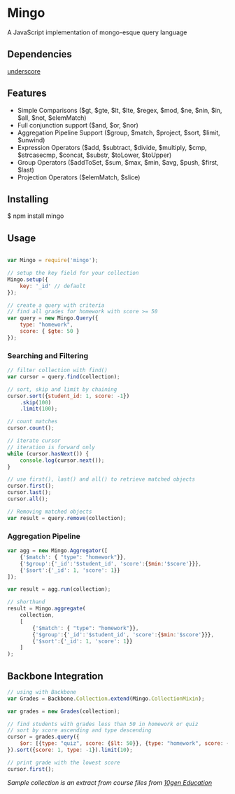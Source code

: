 # Mingo
A JavaScript implementation of mongo-esque query language

## Dependencies
[underscore](https://github.com/jashkenas/underscore)

## Features
- Simple Comparisons ($gt, $gte, $lt, $lte, $regex, $mod, $ne, $nin, $in, $all, $not, $elemMatch)
- Full conjunction support ($and, $or, $nor)
- Aggregation Pipeline Support ($group, $match, $project, $sort, $limit, $unwind)
- Expression Operators ($add, $subtract, $divide, $multiply, $cmp, $strcasecmp, $concat, $substr, $toLower, $toUpper)
- Group Operators ($addToSet, $sum, $max, $min, $avg, $push, $first, $last)
- Projection Operators ($elemMatch, $slice)

## Installing
$ npm install mingo

## Usage
~~~javascript

var Mingo = require('mingo');

// setup the key field for your collection
Mingo.setup({
    key: '_id' // default
});

// create a query with criteria
// find all grades for homework with score >= 50
var query = new Mingo.Query({
    type: "homework",
    score: { $gte: 50 }
});
~~~

### Searching and Filtering
~~~javascript
// filter collection with find()
var cursor = query.find(collection);

// sort, skip and limit by chaining
cursor.sort({student_id: 1, score: -1})
    .skip(100)
    .limit(100);

// count matches
cursor.count();

// iterate cursor
// iteration is forward only
while (cursor.hasNext()) {
    console.log(cursor.next());
}

// use first(), last() and all() to retrieve matched objects
cursor.first();
cursor.last();
cursor.all();

// Removing matched objects
var result = query.remove(collection);
~~~

### Aggregation Pipeline
~~~javascript
var agg = new Mingo.Aggregator([
    {'$match': { "type": "homework"}},
    {'$group':{'_id':'$student_id', 'score':{$min:'$score'}}},
    {'$sort':{'_id': 1, 'score': 1}}
]);

var result = agg.run(collection);

// shorthand
result = Mingo.aggregate(
    collection,
    [
        {'$match': { "type": "homework"}},
        {'$group':{'_id':'$student_id', 'score':{$min:'$score'}}},
        {'$sort':{'_id': 1, 'score': 1}}
    ]
);
~~~

## Backbone Integration
~~~javascript
// using with Backbone
var Grades = Backbone.Collection.extend(Mingo.CollectionMixin);

var grades = new Grades(collection);

// find students with grades less than 50 in homework or quiz
// sort by score ascending and type descending
cursor = grades.query({
    $or: [{type: "quiz", score: {$lt: 50}}, {type: "homework", score: {$lt: 50}}]
}).sort({score: 1, type: -1}).limit(10);

// print grade with the lowest score
cursor.first();
~~~


*Sample collection is an extract from course files from [10gen Education](https://education.10gen.com/courses/10gen/M101P/2013_April/info)*